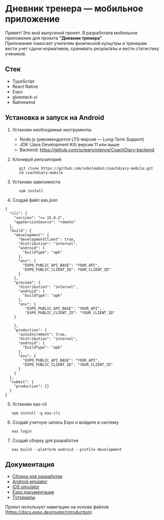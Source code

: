 # Дневник тренера — мобильное приложение

Привет! Это мой выпускной проект. Я разработала мобильное приложение для проекта **"Дневник тренера"**.  
Приложение помогает учителям физической кульутры и тренерам вести учет сдачи нормативов, сранивать результаты и вести статистику учеников.

## Стек

   - TypeScript
   - React Native 
   - Expo
   - gluestack-ui
   - Nativewind

## Установка и запуск на Android

1. Установи необходимые инструменты

   - Node.js (рекомендуется LTS-версия — Long-Term Support)
   - JDK (Java Development Kit) версии 11 или выше
   - Backend: https://github.com/screenviolence/CoachDiary-backend

2. Клонируй репозиторий

   ```
      git clone https://github.com/sobolmobol/coachdiary-mobile.git
      cd coachdiary-mobile
   ```
3. Установи зависимости

   ```
      npm install
   ```
4. Создай файл eas.json
```
{
  "cli": {
    "version": ">= 15.0.2",
    "appVersionSource": "remote"
  },
  "build": {
    "development": {
      "developmentClient": true,
      "distribution": "internal",
      "android": {
        "buildType": "apk"
      },
      "env": {
        "EXPO_PUBLIC_API_BASE": "YOUR_API",
        "EXPO_PUBLIC_CLIENT_ID": YOUR_CLIENT_ID"
      }
    },
    "preview": {
      "distribution": "internal",
      "android": {
        "buildType": "apk"
      },
      "env": {
         "EXPO_PUBLIC_API_BASE": "YOUR_API",
         "EXPO_PUBLIC_CLIENT_ID": "YOUR_CLIENT_ID"
    }
        
    },
    "production": {
      "autoIncrement": true,
      "distribution": "internal",
      "android": {
        "buildType": "apk"
      },
      "env": {
        "EXPO_PUBLIC_API_BASE": "YOUR_API",
        "EXPO_PUBLIC_CLIENT_ID": "YOUR_CLIENT_ID"
      }
    }
  },
  "submit": {
    "production": {}
  }
}
```

5. Установи eas-cli
```
   npm install -g eas-cli
```
6. Создай учетную запись Expo и войдите в системy
```
   eas login
```
7. Создай сборку для разработки
```
   eas build --platform android --profile development
```

## Документация

- [Cборка для разработки](https://docs.expo.dev/develop/development-builds/introduction/)
- [Android emulator](https://docs.expo.dev/workflow/android-studio-emulator/)
- [iOS simulator](https://docs.expo.dev/workflow/ios-simulator/)
- [Expo документация](https://docs.expo.dev/)
- [Туториалы](https://docs.expo.dev/tutorial/introduction/)

Проект использует навигацию на основе файлов (https://docs.expo.dev/router/introduction).

